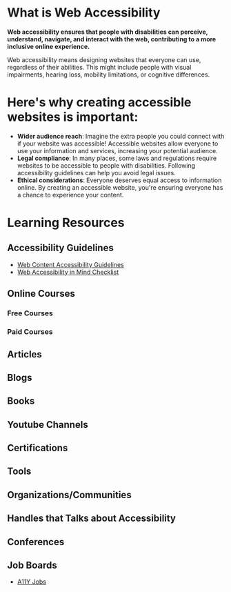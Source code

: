 # What is Web Accessibility
**Web accessibility ensures that people with disabilities can perceive, understand, navigate, and interact with the web, contributing to a more inclusive online experience.**

Web accessibility means designing websites that everyone can use, regardless of their abilities. This might include people with visual impairments, hearing loss, mobility limitations, or cognitive differences.

# Here's why creating accessible websites is important:

- **Wider audience reach**: Imagine the extra people you could connect with if your website was accessible! Accessible websites allow everyone to use your information and services, increasing your potential audience.
- **Legal compliance**: In many places, some laws and regulations require websites to be accessible to people with disabilities. Following accessibility guidelines can help you avoid legal issues.
- **Ethical considerations**: Everyone deserves equal access to information online. By creating an accessible website, you're ensuring everyone has a chance to experience your content.

# Learning Resources

## Accessibility Guidelines
- [Web Content Accessibility Guidelines](https://www.w3.org/WAI/standards-guidelines/wcag/)
- [Web Accessibility in Mind Checklist](https://webaim.org/standards/wcag/checklist)
  
## Online Courses

### Free Courses

### Paid Courses

## Articles

## Blogs

## Books

## Youtube Channels

## Certifications

## Tools

## Organizations/Communities

## Handles that Talks about Accessibility 

## Conferences

## Job Boards
- [A11Y Jobs](https://www.a11yjobs.com/)
